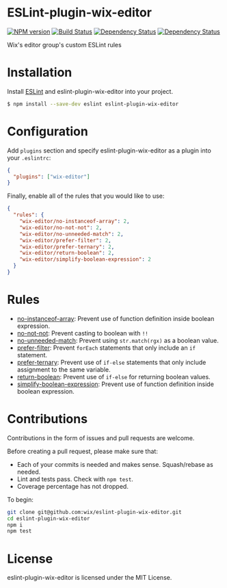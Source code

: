 # ESLint-plugin-wix-editor

[![NPM version][npm-image]][npm-url]
[![Build Status][travis-image]][travis-url]
[![Dependency Status][deps-image]][deps-url]
[![Dependency Status][dev-deps-image]][dev-deps-url]

Wix's editor group's custom ESLint rules


# Installation

Install [ESLint](https://www.github.com/eslint/eslint) and eslint-plugin-wix-editor into your project.

```sh
$ npm install --save-dev eslint eslint-plugin-wix-editor
```

# Configuration

Add `plugins` section and specify eslint-plugin-wix-editor as a plugin into your `.eslintrc`:

```json
{
  "plugins": ["wix-editor"]
}
```

Finally, enable all of the rules that you would like to use:

```json
{
  "rules": {
    "wix-editor/no-instanceof-array": 2,
    "wix-editor/no-not-not": 2,
    "wix-editor/no-unneeded-match": 2,
    "wix-editor/prefer-filter": 2,
    "wix-editor/prefer-ternary": 2,
    "wix-editor/return-boolean": 2,
    "wix-editor/simplify-boolean-expression": 2
  }
}
```


# Rules

* [no-instanceof-array](docs/no-instanceof-array.md): Prevent use of function definition inside boolean expression.
* [no-not-not](docs/no-not-not.md): Prevent casting to boolean with `!!`
* [no-unneeded-match](docs/no-unneeded-match.md): Prevent using `str.match(rgx)` as a boolean value.
* [prefer-filter](docs/prefer-filter.md): Prevent `forEach` statements that only include an `if` statement.
* [prefer-ternary](docs/prefer-ternary.md): Prevent use of `if-else` statements that only include assignment to the same variable.
* [return-boolean](docs/return-boolean.md): Prevent use of `if-else` for returning boolean values.
* [simplify-boolean-expression](docs/simplify-boolean-expression.md): Prevent use of function definition inside boolean expression.


# Contributions

Contributions in the form of issues and pull requests are welcome.

Before creating a pull request, please make sure that:
- Each of your commits is needed and makes sense. Squash/rebase as needed.
- Lint and tests pass. Check with `npm test`.
- Coverage percentage has not dropped.

To begin:

```bash
git clone git@github.com:wix/eslint-plugin-wix-editor.git
cd eslint-plugin-wix-editor
npm i
npm test
```


# License

eslint-plugin-wix-editor is licensed under the MIT License.


<!-- link labels -->


[npm-url]: https://npmjs.org/package/eslint-plugin-wix-editor
[npm-image]: http://img.shields.io/npm/v/eslint-plugin-wix-editor.svg

[travis-url]: https://travis-ci.org/wix/eslint-plugin-wix-editor
[travis-image]: http://img.shields.io/travis/wix/eslint-plugin-wix-editor/master.svg

[deps-url]: https://david-dm.org/wix/eslint-plugin-wix-editor
[deps-image]: https://david-dm.org/wix/eslint-plugin-wix-editor.svg

[dev-deps-url]: https://david-dm.org/wix/eslint-plugin-wix-editor#info=devDependencies
[dev-deps-image]: https://david-dm.org/wix/eslint-plugin-wix-editor/dev-status.svg
